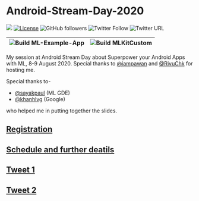 # Android-Stream-Day-2020

[![](https://img.shields.io/badge/Rishit-Dagli-brightgreen.svg?colorB=00ff00)](https://www.rishit.tech)
[![License](https://img.shields.io/badge/License-Apache%202.0-blue.svg)](https://opensource.org/licenses/Apache-2.0)
![GitHub followers](https://img.shields.io/github/followers/Rishit-dagli?style=social)
![Twitter Follow](https://img.shields.io/twitter/follow/rishit_dagli?style=social)
![Twitter URL](https://img.shields.io/twitter/url?style=social&url=https%3A%2F%2Fgithub.com%2FRishit-dagli%2FAndroid-Stream-Day-2020)

|![Build ML-Example-App](https://github.com/Rishit-dagli/Android-Stream-Day-2020/workflows/Build%20ML-Example-App/badge.svg)|![Build MLKitCustom](https://github.com/Rishit-dagli/Android-Stream-Day-2020/workflows/Build%20MLKitCustom/badge.svg)|
|---|---|

My session at Android Stream Day about Superpower your Android Apps with ML, 8-9 August 2020. Special thanks to [@iampawan](https://github.com/iampawan) and 
[@RivuChk](https://github.com/RivuChk) for hosting me.

Special thanks to-

* [@sayakpaul](https://github.com/sayakpaul) (ML GDE)
* [@khanhlvg](https://github.com/khanhlvg) (Google)

who helped me in putting together the slides.

## [Registration](https://www.eventbrite.com/e/android-stream-day-season-1-tickets-112068517954)

## [Schedule and further deatils](http://stream.mtechviral.com/)

## [Tweet 1](https://twitter.com/imthepk/status/1291651271506587648?s=20)

## [Tweet 2](https://twitter.com/rishit_dagli/status/1291813949214789632?s=20)
